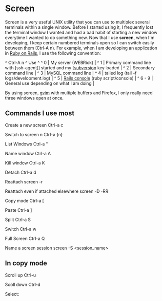 # Screen
Screen is a very useful UNIX utility that you can use to multiplex several terminals within a single window.  Before I started using it, I frequently lost the terminal window I wanted and had a bad habit of starting a new window everytime I wanted to do something new.  Now that I use **screen**, when I'm developing, I keep certain numbered terminals open so I can switch easily between them (Ctrl-A n).  For example, when I am developing an application in [Ruby on Rails](/wiki/ruby_on_rails), I use the following convention:

^ Ctrl-A n ^ Use ^
^ 0 | My server (WEBRick) |
^ 1 | Primary command line with [ssh-agent]] started and my [[subversion](/wiki/ssh-agent]]_started_and_my_[[subversion) key loaded |
^ 2 | Secondary command line |
^ 3 | MySQL command line |
^ 4 | tailed log (tail -f logs/development.log) |
^ 5 | [Rails console](/wiki/rails_console) (ruby script/console) |
^ 6 - 9 | General use depending on what I am doing |

By using screen, [gvim](/wiki/gvim) with multiple buffers and Firefox, I only really need three windows open at once.

## Commands I use most



Create a new screen
  Ctrl-a c

Switch to screen n
  Ctrl-a {n}

List Windows 
  Ctrl-a "

Name window
  Ctrl-a A

Kill window
  Ctrl-a K

Detach
  Ctrl-a d


Reattach
  screen -r

Reattach even if attached elsewhere
  screen -D -RR

Copy mode
  Ctrl-a [

Paste
  Ctrl-a ]

Split
  Ctrl-a S

Switch
  Ctrl-a <TAB>w

Full Screen
  Ctrl-a Q

Name a screen session
  screen -S <session_name>

## In copy mode

Scroll up
  Ctrl-u 

Scoll down
  Ctrl-d 

Select: <SPACE>